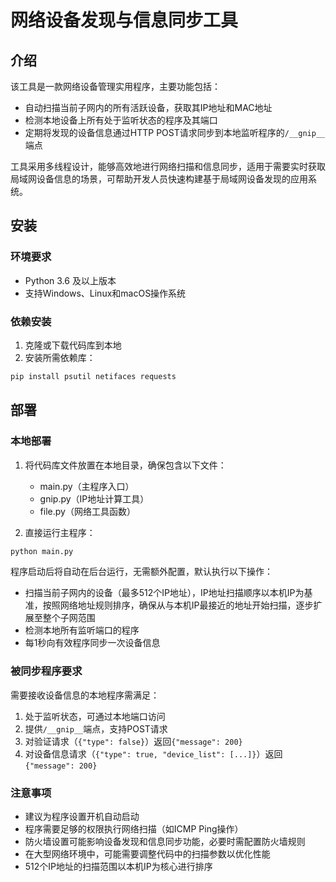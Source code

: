 # 网络设备发现与信息同步工具

## 介绍

该工具是一款网络设备管理实用程序，主要功能包括：

- 自动扫描当前子网内的所有活跃设备，获取其IP地址和MAC地址
- 检测本地设备上所有处于监听状态的程序及其端口
- 定期将发现的设备信息通过HTTP POST请求同步到本地监听程序的`/__gnip__`端点

工具采用多线程设计，能够高效地进行网络扫描和信息同步，适用于需要实时获取局域网设备信息的场景，可帮助开发人员快速构建基于局域网设备发现的应用系统。

## 安装

### 环境要求
- Python 3.6 及以上版本
- 支持Windows、Linux和macOS操作系统

### 依赖安装
1. 克隆或下载代码库到本地
2. 安装所需依赖库：
```bash
pip install psutil netifaces requests
```

## 部署

### 本地部署
1. 将代码库文件放置在本地目录，确保包含以下文件：
   - main.py（主程序入口）
   - gnip.py（IP地址计算工具）
   - file.py（网络工具函数）

2. 直接运行主程序：
```bash
python main.py
```

程序启动后将自动在后台运行，无需额外配置，默认执行以下操作：
- 扫描当前子网内的设备（最多512个IP地址），IP地址扫描顺序以本机IP为基准，按照网络地址规则排序，确保从与本机IP最接近的地址开始扫描，逐步扩展至整个子网范围
- 检测本地所有监听端口的程序
- 每1秒向有效程序同步一次设备信息

### 被同步程序要求
需要接收设备信息的本地程序需满足：
1. 处于监听状态，可通过本地端口访问
2. 提供`/__gnip__`端点，支持POST请求
3. 对验证请求（`{"type": false}`）返回`{"message": 200}`
4. 对设备信息请求（`{"type": true, "device_list": [...]}`）返回`{"message": 200}`

### 注意事项
- 建议为程序设置开机自动启动
- 程序需要足够的权限执行网络扫描（如ICMP Ping操作）
- 防火墙设置可能影响设备发现和信息同步功能，必要时需配置防火墙规则
- 在大型网络环境中，可能需要调整代码中的扫描参数以优化性能
- 512个IP地址的扫描范围以本机IP为核心进行排序
